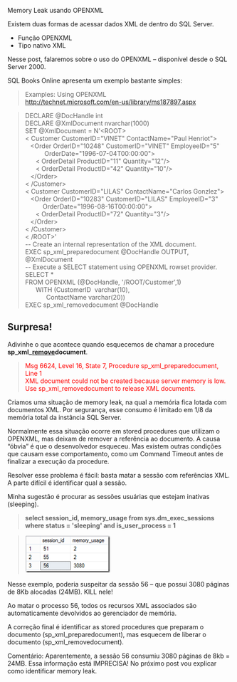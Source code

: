<a link='https://blogs.msdn.microsoft.com/fcatae/2014/02/18/memory-leak-usando-openxml/'>Memory Leak usando OPENXML</a>
<p>Existem duas formas de acessar dados XML de dentro do SQL Server.</p>  <ul>   <li>Função OPENXML</li>    <li>Tipo nativo XML</li> </ul>  <p>Nesse post, falaremos sobre o uso do OPENXML – disponível desde o SQL Server 2000.</p>  <p>SQL Books Online apresenta um exemplo bastante simples:</p>  <blockquote>   <p>Examples: Using OPENXML      <br /><a title="http://technet.microsoft.com/en-us/library/ms187897.aspx" href="http://technet.microsoft.com/en-us/library/ms187897.aspx">http://technet.microsoft.com/en-us/library/ms187897.aspx</a></p> </blockquote>  <blockquote>   <p>DECLARE @DocHandle int      <br /> DECLARE @XmlDocument nvarchar(1000)       <br /> SET @XmlDocument = N'&lt;ROOT&gt;       <br />&lt; Customer CustomerID=&quot;VINET&quot; ContactName=&quot;Paul Henriot&quot;&gt;       <br />&#160;&#160; &lt;Order OrderID=&quot;10248&quot; CustomerID=&quot;VINET&quot; EmployeeID=&quot;5&quot;       <br />&#160;&#160;&#160;&#160;&#160;&#160;&#160;&#160;&#160;&#160; OrderDate=&quot;1996-07-04T00:00:00&quot;&gt;       <br />&#160;&#160;&#160;&#160;&#160; &lt; OrderDetail ProductID=&quot;11&quot; Quantity=&quot;12&quot;/&gt;       <br />&#160;&#160;&#160;&#160;&#160; &lt; OrderDetail ProductID=&quot;42&quot; Quantity=&quot;10&quot;/&gt;       <br />&#160;&#160; &lt;/Order&gt;       <br />&lt; /Customer&gt;       <br />&lt; Customer CustomerID=&quot;LILAS&quot; ContactName=&quot;Carlos Gonzlez&quot;&gt;       <br />&#160;&#160; &lt;Order OrderID=&quot;10283&quot; CustomerID=&quot;LILAS&quot; EmployeeID=&quot;3&quot;       <br />&#160;&#160;&#160;&#160;&#160;&#160;&#160;&#160;&#160; OrderDate=&quot;1996-08-16T00:00:00&quot;&gt;       <br />&#160;&#160;&#160;&#160;&#160; &lt; OrderDetail ProductID=&quot;72&quot; Quantity=&quot;3&quot;/&gt;       <br />&#160;&#160; &lt;/Order&gt;       <br />&lt; /Customer&gt;       <br />&lt; /ROOT&gt;'       <br /> -- Create an internal representation of the XML document.       <br /> EXEC sp_xml_preparedocument @DocHandle OUTPUT, @XmlDocument       <br /> -- Execute a SELECT statement using OPENXML rowset provider.       <br /> SELECT *       <br /> FROM OPENXML (@DocHandle, '/ROOT/Customer',1)       <br />&#160;&#160;&#160;&#160;&#160; WITH (CustomerID&#160; varchar(10),       <br />&#160;&#160;&#160;&#160;&#160;&#160;&#160;&#160;&#160;&#160;&#160; ContactName varchar(20))       <br />EXEC sp_xml_removedocument @DocHandle</p> </blockquote>  <h2>Surpresa!</h2>  <p>Adivinhe o que acontece quando esquecemos de chamar a procedure <strong>sp_xml_<u>remove</u>document</strong>. </p>  <blockquote>   <p><font color="#ff0000">Msg 6624, Level 16, State 7, Procedure sp_xml_preparedocument, Line 1        <br /> XML document could not be created because server memory is low. Use sp_xml_removedocument to release XML documents.</font></p> </blockquote>  <p>Criamos uma situação de memory leak, na qual a memória fica lotada com documentos XML. Por segurança, esse consumo é limitado em 1/8 da memória total da instância SQL Server.</p>  <p>Normalmente essa situação ocorre em stored procedures que utilizam o OPENXML, mas deixam de remover a referência ao documento. A causa “óbvia” é que o desenvolvedor esqueceu. Mas existem outras condições que causam esse comportamento, como um Command Timeout antes de finalizar a execução da procedure. </p>  <p>Resolver esse problema é fácil: basta matar a sessão com referências XML. A parte difícil é identificar qual a sessão.</p>  <p>Minha sugestão é procurar as sessões usuárias que estejam inativas (sleeping).</p>  <blockquote>   <p><strong>select session_id, memory_usage from sys.dm_exec_sessions        <br /> where status = 'sleeping' and is_user_process = 1</strong></p> </blockquote>  <blockquote>   <p><a href="images\2538.image_22AA8135.png"><img title="image" style="margin: 0px" border="0" alt="image" src="images\4213.image_thumb_5D91B3FE.png" width="191" height="84" /></a></p> </blockquote>  <p>Nesse exemplo, poderia suspeitar da sessão 56 – que possui 3080 páginas de 8Kb alocadas (24MB). KILL nele!</p>  <p>Ao matar o processo 56, todos os recursos XML associados são automaticamente devolvidos ao gerenciador de memória. </p>  <p>A correção final é identificar as stored procedures que preparam o documento (sp_xml_preparedocument), mas esquecem de liberar o documento (sp_xml_removedocument).</p>  <p>Comentário: Aparentemente, a sessão 56 consumiu 3080 páginas de 8kb = 24MB. Essa informação está IMPRECISA! No próximo post vou explicar como identificar memory leak.</p>
